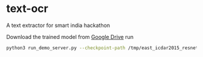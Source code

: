 # text-ocr
A text extractor for smart india hackathon


Download the trained model from [Google Drive](https://drive.google.com/file/d/0B3APw5BZJ67ETHNPaU9xUkVoV0U/view)
run  
```bash
python3 run_demo_server.py --checkpoint-path /tmp/east_icdar2015_resnet_v1_50_rbox/
```
